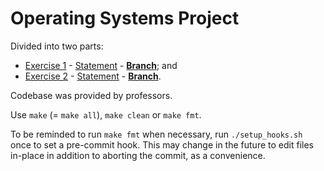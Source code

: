 # Operating Systems Project

Divided into two parts:

-   [Exercise 1](https://github.com/interro-egg/tecnicofs-so/milestone/1) - [Statement](https://github.com/interro-egg/tecnicofs-so/blob/exercise-1/Enunciado-Ex1.pdf) - **[Branch](https://github.com/interro-egg/tecnicofs-so/tree/exercise-1)**; and
-   [Exercise 2](https://github.com/interro-egg/tecnicofs-so/milestone/2) - [Statement](https://github.com/interro-egg/tecnicofs-so/blob/exercise-2/Enunciado-Ex2.pdf) - **[Branch](https://github.com/interro-egg/tecnicofs-so/tree/exercise-2)**.

Codebase was provided by professors.

Use `make` (= `make all`), `make clean` or `make fmt`.

To be reminded to run `make fmt` when necessary, run `./setup_hooks.sh` once to set a pre-commit hook. This may change in the future to edit files in-place in addition to aborting the commit, as a convenience.
